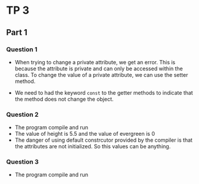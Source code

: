 # TP 3

## Part 1

### Question 1

- When trying to change a private attribute, we get an error. This is because the attribute is private and can only be accessed within the class. To change the value of a private attribute, we can use the setter method.

- We need to had the keyword `const` to the getter methods to indicate that the method does not change the object.

### Question 2

- The program compile and run
- The value of height is 5.5 and the value of evergreen is 0
- The danger of using default constrcutor provided by the compiler is that the attributes are not initialized. So this values can be anything.

### Question 3

- The program compile and run
